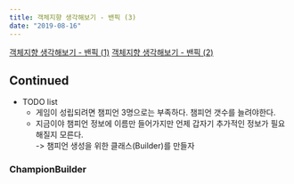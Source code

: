 ```yaml
---
title: 객체지향 생각해보기 - 밴픽 (3)
date: "2019-08-16"
---
```


[객체지향 생각해보기 - 밴픽 (1)](../1)
[객체지향 생각해보기 - 밴픽 (2)](../3)

## Continued

* TODO list
  * 게임이 성립되려면 챔피언 3명으로는 부족하다. 챔피언 갯수를 늘려야한다.
  * 지금이야 챔피언 정보에 이름만 들어가지만 언제 갑자기 추가적인 정보가 필요해질지 모른다.   
  -> 챔피언 생성을 위한 클래스(Builder)를 만들자

### ChampionBuilder

